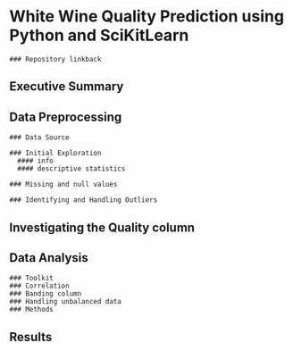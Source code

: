 # White Wine Quality Prediction using Python and SciKitLearn
    ### Repository linkback
  ## Executive Summary

  ## Data Preprocessing

    ### Data Source

    ### Initial Exploration
      #### info
      #### descriptive statistics

    ### Missing and null values

    ### Identifying and Handling Outliers

  ## Investigating the Quality column

  ## Data Analysis
    ### Toolkit
    ### Correlation
    ### Banding column
    ### Handling unbalanced data
    ### Methods

  ## Results
